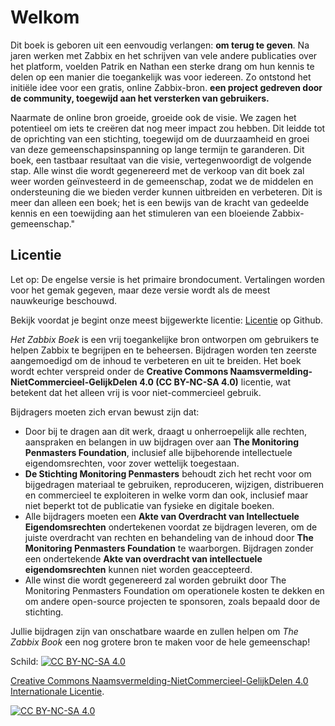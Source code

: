# Welkom

Dit boek is geboren uit een eenvoudig verlangen: **om terug te geven**. Na jaren
werken met Zabbix en het schrijven van vele andere publicaties over het
platform, voelden Patrik en Nathan een sterke drang om hun kennis te delen op
een manier die toegankelijk was voor iedereen. Zo ontstond het initiële idee
voor een gratis, online Zabbix-bron. **een project gedreven door de community,
toegewijd aan het versterken van gebruikers.**

Naarmate de online bron groeide, groeide ook de visie. We zagen het potentieel
om iets te creëren dat nog meer impact zou hebben. Dit leidde tot de oprichting
van een stichting, toegewijd om de duurzaamheid en groei van deze
gemeenschapsinspanning op lange termijn te garanderen. Dit boek, een tastbaar
resultaat van die visie, vertegenwoordigt de volgende stap. Alle winst die wordt
gegenereerd met de verkoop van dit boek zal weer worden geïnvesteerd in de
gemeenschap, zodat we de middelen en ondersteuning die we bieden verder kunnen
uitbreiden en verbeteren. Dit is meer dan alleen een boek; het is een bewijs van
de kracht van gedeelde kennis en een toewijding aan het stimuleren van een
bloeiende Zabbix-gemeenschap."

## Licentie

Let op: De engelse versie is het primaire brondocument. Vertalingen worden voor
het gemak gegeven, maar deze versie wordt als de meest nauwkeurige beschouwd.


Bekijk voordat je begint onze meest bijgewerkte licentie:
[Licentie](https://github.com/penmasters/zabbix-book/blob/main/readme.md) op
Github.

*Het Zabbix Boek* is een vrij toegankelijke bron ontworpen om gebruikers te
helpen Zabbix te begrijpen en te beheersen. Bijdragen worden ten zeerste
aangemoedigd om de inhoud te verbeteren en uit te breiden. Het boek wordt echter
verspreid onder de **Creative Commons
Naamsvermelding-NietCommercieel-GelijkDelen 4.0 (CC BY-NC-SA 4.0)** licentie,
wat betekent dat het alleen vrij is voor niet-commercieel gebruik.

Bijdragers moeten zich ervan bewust zijn dat:

- Door bij te dragen aan dit werk, draagt u onherroepelijk alle rechten,
  aanspraken en belangen in uw bijdragen over aan **The Monitoring Penmasters
  Foundation**, inclusief alle bijbehorende intellectuele eigendomsrechten, voor
  zover wettelijk toegestaan.
- **De Stichting Monitoring Penmasters** behoudt zich het recht voor om
  bijgedragen materiaal te gebruiken, reproduceren, wijzigen, distribueren en
  commercieel te exploiteren in welke vorm dan ook, inclusief maar niet beperkt
  tot de publicatie van fysieke en digitale boeken.
- Alle bijdragers moeten een **Akte van Overdracht van Intellectuele
  Eigendomsrechten** ondertekenen voordat ze bijdragen leveren, om de juiste
  overdracht van rechten en behandeling van de inhoud door **The Monitoring
  Penmasters Foundation** te waarborgen. Bijdragen zonder een ondertekende
  **Akte van overdracht van intellectuele eigendomsrechten** kunnen niet worden
  geaccepteerd.
- Alle winst die wordt gegenereerd zal worden gebruikt door The Monitoring
  Penmasters Foundation om operationele kosten te dekken en om andere
  open-source projecten te sponsoren, zoals bepaald door de stichting.

Jullie bijdragen zijn van onschatbare waarde en zullen helpen om *The Zabbix
Book* een nog grotere bron te maken voor de hele gemeenschap!

Schild: [![CC BY-NC-SA 4.0][cc-door-nc-sa-schild]][cc-door-nc-sa]

[Creative Commons Naamsvermelding-NietCommercieel-GelijkDelen 4.0 Internationale
Licentie][cc-door-nc-sa].

[![CC BY-NC-SA 4.0][cc-door-nc-sa-beeld]][cc-door-nc-sa]

[cc-door-nc-sa]: http://creativecommons.org/licenses/by-nc-sa/4.0/
[cc-door-nc-sa-beeld]: https://licensebuttons.net/l/by-nc-sa/4.0/88x31.png
[cc-door-nc-sa-schild]:
https://img.shields.io/badge/License-CC%20BY--NC--SA%204.0-lightgrey.svg
